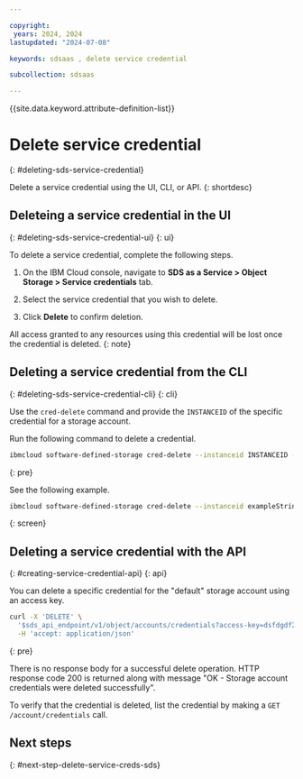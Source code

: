 ```yaml
---

copyright:
 years: 2024, 2024
lastupdated: "2024-07-08"

keywords: sdsaas , delete service credential

subcollection: sdsaas

---
```


{{site.data.keyword.attribute-definition-list}}

# Delete service credential
{: #deleting-sds-service-credential}

Delete a service credential using the UI, CLI, or API.
{: shortdesc}


## Deleteing a service credential in the UI
{: #deleting-sds-service-credential-ui}
{: ui}

To delete a service credential, complete the following steps.

1. On the IBM Cloud console, navigate to **SDS as a Service > Object Storage > Service credentials** tab.

2. Select the service credential that you wish to delete.

3. Click **Delete** to confirm deletion.

All access granted to any resources using this credential will be lost once the credential is deleted.
{: note}

## Deleting a service credential from the CLI
{: #deleting-sds-service-credential-cli}
{: cli}

Use the `cred-delete` command and provide the `INSTANCEID` of the specific credential for a storage account.

Run the following command to delete a credential.

```sh
ibmcloud software-defined-storage cred-delete --instanceid INSTANCEID --access-key ACCESS-KEY
```
{: pre}

See the following example.

```bash
ibmcloud software-defined-storage cred-delete --instanceid exampleString --access-key exampleString
```
{: screen}

## Deleting a service credential with the API
{: #creating-service-credential-api}
{: api}

You can delete a specific credential for the "default" storage account using an access key.

```sh
curl -X 'DELETE' \
  '$sds_api_endpoint/v1/object/accounts/credentials?access-key=dsfdgdf2343435666' \
  -H 'accept: application/json'

```
{: pre}

There is no response body for a successful delete operation. HTTP response code 200 is returned along with message "OK - Storage account credentials were deleted successfully".


To verify that the credential is deleted, list the credential by making a `GET /account/credentials` call.

## Next steps
{: #next-step-delete-service-creds-sds}

